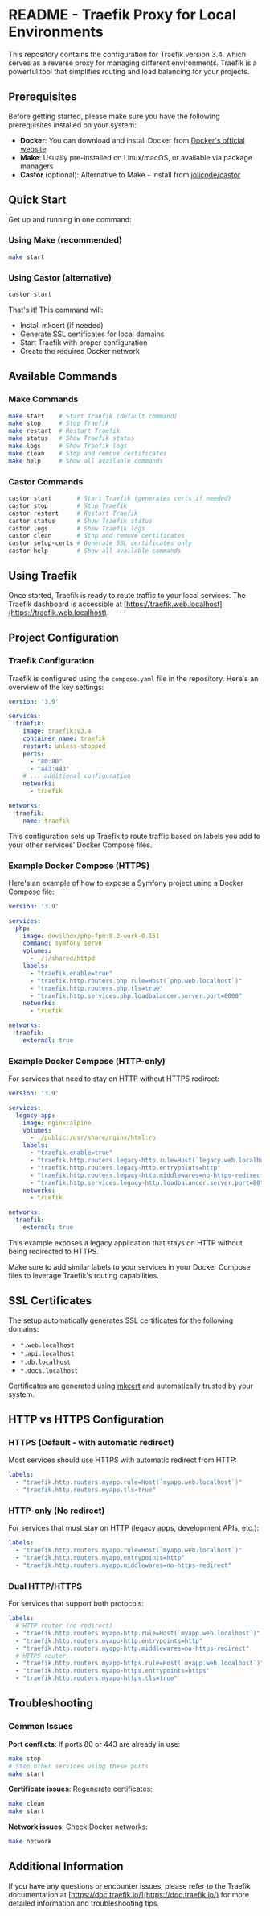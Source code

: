 # README - Traefik Proxy for Local Environments

This repository contains the configuration for Traefik version 3.4, which serves as a reverse proxy for managing different environments. Traefik is a powerful tool that simplifies routing and load balancing for your projects.

## Prerequisites

Before getting started, please make sure you have the following prerequisites installed on your system:

- **Docker**: You can download and install Docker from [Docker's official website](https://www.docker.com/get-started)
- **Make**: Usually pre-installed on Linux/macOS, or available via package managers
- **Castor** (optional): Alternative to Make - install from [jolicode/castor](https://github.com/jolicode/castor)

## Quick Start

Get up and running in one command:

### Using Make (recommended)
```bash
make start
```

### Using Castor (alternative)
```bash
castor start
```

That's it! This command will:
- Install mkcert (if needed)
- Generate SSL certificates for local domains
- Start Traefik with proper configuration
- Create the required Docker network

## Available Commands

### Make Commands
```bash
make start    # Start Traefik (default command)
make stop     # Stop Traefik
make restart  # Restart Traefik
make status   # Show Traefik status
make logs     # Show Traefik logs
make clean    # Stop and remove certificates
make help     # Show all available commands
```

### Castor Commands
```bash
castor start       # Start Traefik (generates certs if needed)
castor stop        # Stop Traefik
castor restart     # Restart Traefik
castor status      # Show Traefik status
castor logs        # Show Traefik logs
castor clean       # Stop and remove certificates
castor setup-certs # Generate SSL certificates only
castor help        # Show all available commands
```

## Using Traefik

Once started, Traefik is ready to route traffic to your local services. The Traefik dashboard is accessible at [https://traefik.web.localhost](https://traefik.web.localhost).

## Project Configuration

### Traefik Configuration

Traefik is configured using the `compose.yaml` file in the repository. Here's an overview of the key settings:

```yaml
version: '3.9'

services:
  traefik:
    image: traefik:v3.4
    container_name: traefik
    restart: unless-stopped
    ports:
      - "80:80"
      - "443:443"
    # ... additional configuration
    networks:
      - traefik

networks:
  traefik:
    name: traefik
```

This configuration sets up Traefik to route traffic based on labels you add to your other services' Docker Compose files.

### Example Docker Compose (HTTPS)

Here's an example of how to expose a Symfony project using a Docker Compose file:

```yaml
version: '3.9'

services:
  php:
    image: devilbox/php-fpm:8.2-work-0.151
    command: symfony serve
    volumes:
      - ./:/shared/httpd
    labels:
      - "traefik.enable=true"
      - "traefik.http.routers.php.rule=Host(`php.web.localhost`)"
      - "traefik.http.routers.php.tls=true"
      - "traefik.http.services.php.loadbalancer.server.port=8000"
    networks:
      - traefik

networks:
  traefik:
    external: true
```

### Example Docker Compose (HTTP-only)

For services that need to stay on HTTP without HTTPS redirect:

```yaml
version: '3.9'

services:
  legacy-app:
    image: nginx:alpine
    volumes:
      - ./public:/usr/share/nginx/html:ro
    labels:
      - "traefik.enable=true"
      - "traefik.http.routers.legacy-http.rule=Host(`legacy.web.localhost`)"
      - "traefik.http.routers.legacy-http.entrypoints=http"
      - "traefik.http.routers.legacy-http.middlewares=no-https-redirect"
      - "traefik.http.services.legacy-http.loadbalancer.server.port=80"
    networks:
      - traefik

networks:
  traefik:
    external: true
```

This example exposes a legacy application that stays on HTTP without being redirected to HTTPS.

Make sure to add similar labels to your services in your Docker Compose files to leverage Traefik's routing capabilities.

## SSL Certificates

The setup automatically generates SSL certificates for the following domains:
- `*.web.localhost`
- `*.api.localhost` 
- `*.db.localhost`
- `*.docs.localhost`

Certificates are generated using [mkcert](https://github.com/FiloSottile/mkcert) and automatically trusted by your system.

## HTTP vs HTTPS Configuration

### HTTPS (Default - with automatic redirect)
Most services should use HTTPS with automatic redirect from HTTP:

```yaml
labels:
  - "traefik.http.routers.myapp.rule=Host(`myapp.web.localhost`)"
  - "traefik.http.routers.myapp.tls=true"
```

### HTTP-only (No redirect)
For services that must stay on HTTP (legacy apps, development APIs, etc.):

```yaml
labels:
  - "traefik.http.routers.myapp.rule=Host(`myapp.web.localhost`)"
  - "traefik.http.routers.myapp.entrypoints=http"
  - "traefik.http.routers.myapp.middlewares=no-https-redirect"
```

### Dual HTTP/HTTPS
For services that support both protocols:

```yaml
labels:
  # HTTP router (no redirect)
  - "traefik.http.routers.myapp-http.rule=Host(`myapp.web.localhost`)"
  - "traefik.http.routers.myapp-http.entrypoints=http"
  - "traefik.http.routers.myapp-http.middlewares=no-https-redirect"
  # HTTPS router
  - "traefik.http.routers.myapp-https.rule=Host(`myapp.web.localhost`)"
  - "traefik.http.routers.myapp-https.entrypoints=https"
  - "traefik.http.routers.myapp-https.tls=true"
```

## Troubleshooting

### Common Issues

**Port conflicts**: If ports 80 or 443 are already in use:
```bash
make stop
# Stop other services using these ports
make start
```

**Certificate issues**: Regenerate certificates:
```bash
make clean
make start
```

**Network issues**: Check Docker networks:
```bash
make network
```

## Additional Information

If you have any questions or encounter issues, please refer to the Traefik documentation at [https://doc.traefik.io/](https://doc.traefik.io/) for more detailed information and troubleshooting tips.

